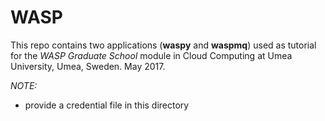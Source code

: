 # WASP

This repo contains two applications (**waspy** and **waspmq**) used as tutorial for the *WASP Graduate School* module in Cloud Computing at Umea University, Umea, Sweden. May 2017. 

*NOTE:* 

- provide a credential file in this directory
